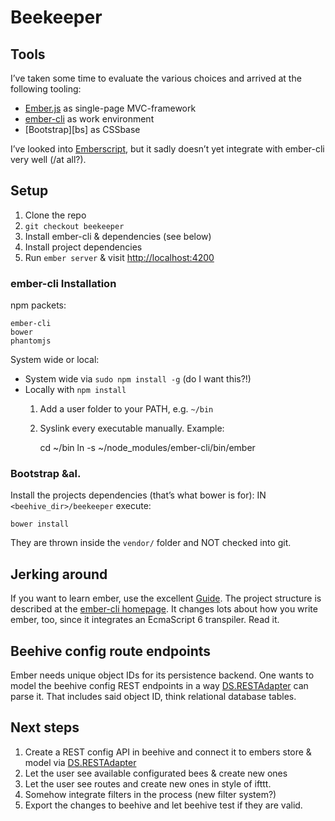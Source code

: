 # Beekeeper

## Tools

I’ve taken some time to evaluate the various choices and arrived at the following tooling:

- [Ember.js][ember] as single-page MVC-framework
- [ember-cli][cli] as work environment
- [Bootstrap][bs] as CSSbase

I’ve looked into [Emberscript][emberscr], but it sadly doesn’t yet integrate with ember-cli very well (/at all?).

## Setup

1. Clone the repo
2. `git checkout beekeeper`
3. Install ember-cli & dependencies (see below)
4. Install project dependencies
5. Run `ember server` & visit [http://localhost:4200]()

### ember-cli Installation

npm packets:

    ember-cli
    bower
    phantomjs

System wide or local:

- System wide via `sudo npm install -g` (do I want this?!)
- Locally with `npm install`
  1. Add a user folder to your PATH, e.g. `~/bin`
  2. Syslink every executable manually. Example:

      cd ~/bin
      ln -s ~/node_modules/ember-cli/bin/ember

### Bootstrap &al.

Install the projects dependencies (that’s what bower is for): IN `<beehive_dir>/beekeeper` execute:

    bower install

They are thrown inside the `vendor/` folder and NOT checked into git.


## Jerking around

If you want to learn ember, use the excellent [Guide](ember).
The project structure is described at the [ember-cli homepage][cli]. It changes lots about how you write ember, too, since it integrates an EcmaScript 6 transpiler. Read it.


## Beehive config route endpoints

Ember needs unique object IDs for its persistence backend.
One wants to model the beehive config REST endpoints in a way [DS.RESTAdapter][restadapter] can parse it. That includes said object ID, think relational database tables.


## Next steps

1. Create a REST config API in beehive and connect it to embers store & model via [DS.RESTAdapter][restadapter]
2. Let the user see available configurated bees & create new ones
3. Let the user see routes and create new ones in style of ifttt.
4. Somehow integrate filters in the process (new filter system?)
5. Export the changes to beehive and let beehive test if they are valid.

[ember]: http://emberjs.com
[cli]: http://www.ember-cli.com/
[restadapter]: http://emberjs.com/api/data/classes/DS.RESTAdapter.html
[emberscr]: http://emberscript.com/